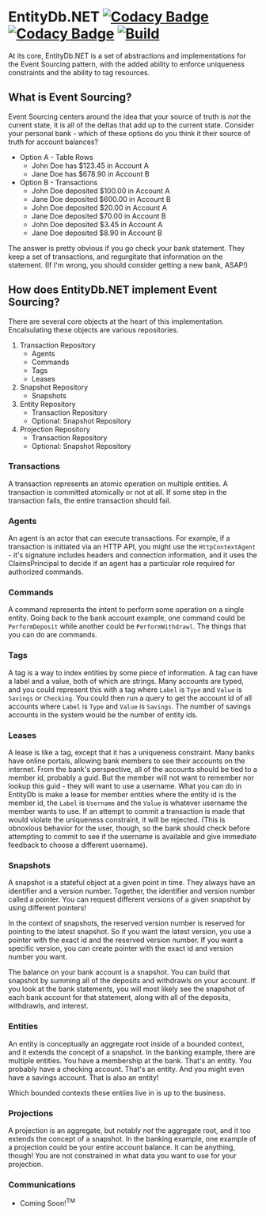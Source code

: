 # EntityDb.NET [![Codacy Badge](https://app.codacy.com/project/badge/Coverage/d9c2b2e4e1ba42918ffeb2377d35bfab)](https://app.codacy.com/gh/entitydb-io/EntityDb.NET/dashboard?utm_source=gh&utm_medium=referral&utm_content=&utm_campaign=Badge_coverage) [![Codacy Badge](https://app.codacy.com/project/badge/Grade/d9c2b2e4e1ba42918ffeb2377d35bfab)](https://app.codacy.com/gh/entitydb-io/EntityDb.NET/dashboard?utm_source=gh&utm_medium=referral&utm_content=&utm_campaign=Badge_grade) [![Build](https://github.com/entitydb-io/EntityDb.NET/actions/workflows/build.yml/badge.svg)](https://github.com/entitydb-io/EntityDb.NET/actions/workflows/build.yml)

At its core, EntityDb.NET is a set of abstractions and implementations for the Event Sourcing pattern, with the added
ability to enforce uniqueness constraints and the ability to tag resources.

## What is Event Sourcing?

Event Sourcing centers around the idea that your source of truth is _not_ the current state, it is all of the deltas
that add up to the current state. Consider your personal bank - which of these options do you think it their source of
truth for account balances?

- Option A - Table Rows
    - John Doe has $123.45 in Account A
    - Jane Doe has $678.90 in Account B
- Option B - Transactions
    - John Doe deposited $100.00 in Account A
    - Jane Doe deposited $600.00 in Account B
    - John Doe deposited $20.00 in Account A
    - Jane Doe deposited $70.00 in Account B
    - John Doe deposited $3.45 in Account A
    - Jane Doe deposited $8.90 in Account B

The answer is pretty obvious if you go check your bank statement. They keep a set of transactions, and regurgitate that
information on the statement. (If I'm wrong, you should consider getting a new bank, ASAP!)

## How does EntityDb.NET implement Event Sourcing?

There are several core objects at the heart of this implementation. Encalsulating these objects are various repositories.

1. Transaction Repository
   - Agents
   - Commands
   - Tags
   - Leases
2. Snapshot Repository
   - Snapshots
2. Entity Repository
   - Transaction Repository
   - Optional: Snapshot Repository
3. Projection Repository
   - Transaction Repository
   - Optional: Snapshot Repository

### Transactions

A transaction represents an atomic operation on multiple entities. A transaction is committed atomically or not
at all. If some step in the transaction fails, the entire transaction should fail.

### Agents

An agent is an actor that can execute transactions. For example, if a transaction is initiated via an HTTP API, you
might use the `HttpContextAgent` - it's signature includes headers and connection information, and it uses the
ClaimsPrincipal to decide if an agent has a particular role required for authorized commands.

### Commands

A command represents the intent to perform some operation on a single entity. Going back to the bank account example,
one command could be `PerformDeposit` while another could be `PerformWithdrawl`. The things that you can do are
commands.

### Tags

A tag is a way to index entities by some piece of information. A tag can have a label and a value, both of which are
strings. Many accounts are typed, and you could represent this with a tag where `Label` is `Type` and `Value`
is `Savings` or `Checking`. You could then run a query to get the account id of all accounts where `Label` is `Type`
and `Value` is `Savings`. The number of savings accounts in the system would be the number of entity ids.

### Leases

A lease is like a tag, except that it has a uniqueness constraint. Many banks have online portals, allowing bank members
to see their accounts on the internet. From the bank's perspective, all of the accounts should be tied to a member id,
probably a guid. But the member will not want to remember nor lookup this guid - they will want to use a username. What
you can do in EntityDb is make a lease for member entities where the entity id is the member id, the `Label`
is `Username`
and the `Value` is whatever username the member wants to use. If an attempt to commit a transaction is made that would
violate the uniqueness constraint, it will be rejected. (This is obnoxious behavior for the user, though, so the bank
should check before attempting to commit to see if the username is available and give immediate feedback to choose a
different username).

### Snapshots

A snapshot is a stateful object at a given point in time. They always have an identifier and a version number.
Together, the identifier and version number called a pointer. You can request different versions of a given snapshot
by using different pointers!

In the context of snapshots, the reserved version number is reserved for pointing to the latest snapshot.
So if you want the latest version, you use a pointer with the exact id and the reserved version number.
If you want a specific version, you can create pointer with the exact id and version number you want.

The balance on your bank account is a snapshot. You can build that snapshot by summing all of the deposits and
withdrawls on your account. If you look at the bank statements, you will most likely see the snapshot of each bank
account for that statement, along with all of the deposits, withdrawls, and interest.

### Entities

An entity is conceptually an aggregate root inside of a bounded context, and it extends the concept of a snapshot.
In the banking example, there are multiple entities. You have a membership at the bank. That's an entity. You probably
have a checking account. That's an entity. And you might even have a savings account. That is also an entity!

Which bounded contexts these entiies live in is up to the business.

### Projections

A projection is an aggregate, but notably _not_ the aggregate root, and it too extends the concept of a snapshot.
In the banking example, one example of a projection could be your entire account balance. It can be anything, though!
You are not constrained in what data you want to use for your projection.

### Communications

- Coming Soon!<sup>TM</sup>
